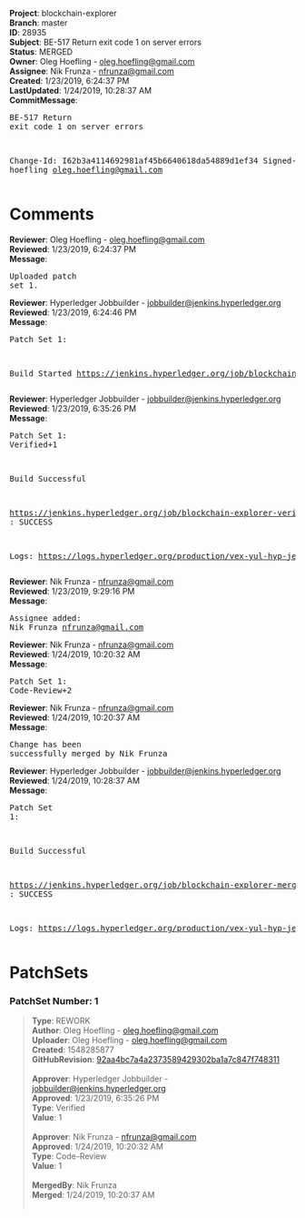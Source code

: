 <strong>Project</strong>: blockchain-explorer</br><strong>Branch</strong>: master<br><strong>ID</strong>: 28935<br><strong>Subject</strong>: BE-517 Return exit code 1 on server errors<br><strong>Status</strong>: MERGED<br><strong>Owner</strong>: Oleg Hoefling - oleg.hoefling@gmail.com<br><strong>Assignee</strong>: Nik Frunza - nfrunza@gmail.com<br><strong>Created</strong>: 1/23/2019, 6:24:37 PM<br><strong>LastUpdated</strong>: 1/24/2019, 10:28:37 AM<br><strong>CommitMessage</strong>:<br><pre>BE-517 Return exit code 1 on server errors

Change-Id: I62b3a4114692981af45b6640618da54889d1ef34
Signed-off-by: hoefling <oleg.hoefling@gmail.com>
</pre><h1>Comments</h1><strong>Reviewer</strong>: Oleg Hoefling - oleg.hoefling@gmail.com<br><strong>Reviewed</strong>: 1/23/2019, 6:24:37 PM<br><strong>Message</strong>: <pre>Uploaded patch set 1.</pre><strong>Reviewer</strong>: Hyperledger Jobbuilder - jobbuilder@jenkins.hyperledger.org<br><strong>Reviewed</strong>: 1/23/2019, 6:24:46 PM<br><strong>Message</strong>: <pre>Patch Set 1:

Build Started https://jenkins.hyperledger.org/job/blockchain-explorer-verify-x86_64/1/</pre><strong>Reviewer</strong>: Hyperledger Jobbuilder - jobbuilder@jenkins.hyperledger.org<br><strong>Reviewed</strong>: 1/23/2019, 6:35:26 PM<br><strong>Message</strong>: <pre>Patch Set 1: Verified+1

Build Successful 

https://jenkins.hyperledger.org/job/blockchain-explorer-verify-x86_64/1/ : SUCCESS

Logs: https://logs.hyperledger.org/production/vex-yul-hyp-jenkins-3/blockchain-explorer-verify-x86_64/1</pre><strong>Reviewer</strong>: Nik Frunza - nfrunza@gmail.com<br><strong>Reviewed</strong>: 1/23/2019, 9:29:16 PM<br><strong>Message</strong>: <pre>Assignee added: Nik Frunza <nfrunza@gmail.com></pre><strong>Reviewer</strong>: Nik Frunza - nfrunza@gmail.com<br><strong>Reviewed</strong>: 1/24/2019, 10:20:32 AM<br><strong>Message</strong>: <pre>Patch Set 1: Code-Review+2</pre><strong>Reviewer</strong>: Nik Frunza - nfrunza@gmail.com<br><strong>Reviewed</strong>: 1/24/2019, 10:20:37 AM<br><strong>Message</strong>: <pre>Change has been successfully merged by Nik Frunza</pre><strong>Reviewer</strong>: Hyperledger Jobbuilder - jobbuilder@jenkins.hyperledger.org<br><strong>Reviewed</strong>: 1/24/2019, 10:28:37 AM<br><strong>Message</strong>: <pre>Patch Set 1:

Build Successful 

https://jenkins.hyperledger.org/job/blockchain-explorer-merge-x86_64/1/ : SUCCESS

Logs: https://logs.hyperledger.org/production/vex-yul-hyp-jenkins-3/blockchain-explorer-merge-x86_64/1</pre><h1>PatchSets</h1><h3>PatchSet Number: 1</h3><blockquote><strong>Type</strong>: REWORK<br><strong>Author</strong>: Oleg Hoefling - oleg.hoefling@gmail.com<br><strong>Uploader</strong>: Oleg Hoefling - oleg.hoefling@gmail.com<br><strong>Created</strong>: 1548285877<br><strong>GitHubRevision</strong>: [92aa4bc7a4a2373589429302ba1a7c847f748311](https://github.com/hyperledger/blockchain-explorer/commit/92aa4bc7a4a2373589429302ba1a7c847f748311)<br><br><strong>Approver</strong>: Hyperledger Jobbuilder - jobbuilder@jenkins.hyperledger.org<br><strong>Approved</strong>: 1/23/2019, 6:35:26 PM<br><strong>Type</strong>: Verified<br><strong>Value</strong>: 1<br><br><strong>Approver</strong>: Nik Frunza - nfrunza@gmail.com<br><strong>Approved</strong>: 1/24/2019, 10:20:32 AM<br><strong>Type</strong>: Code-Review<br><strong>Value</strong>: 1<br><br><strong>MergedBy</strong>: Nik Frunza<br><strong>Merged</strong>: 1/24/2019, 10:20:37 AM<br><br></blockquote>